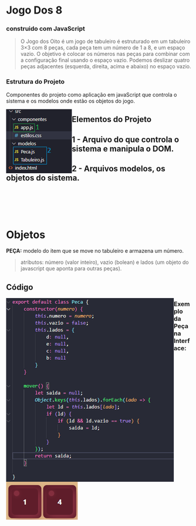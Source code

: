 # Jogo Dos 8
### construido com JavaScript

> O Jogo dos Oito é um jogo de tabuleiro é estruturado em um tabuleiro 3×3 com 8 peças, cada peça tem um número de 1 a 8, e um espaço vazio. O objetivo é colocar os números nas peças para combinar com a configuração final usando o espaço vazio. Podemos deslizar quatro peças adjacentes (esquerda, direita, acima e abaixo) no espaço vazio.

### Estrutura do Projeto

Componentes do projeto como aplicação em javaScript que controla o sistema e os modelos onde estão os objetos do jogo.

<img src="./src/Imagens/estrutura.png" align="left">

## __Elementos do Projeto__
## __1__ - Arquivo do que controla o sistema e manipula o DOM.
## __2__ - Arquivos modelos, os objetos do sistema.

<br>
<br>
<br>
<br>

# Objetos

__PEÇA:__ modelo do item que se move no tabuleiro e armazena um número.

>atributos: número (valor inteiro), vazio (bolean) e lados (um objeto do javascript que aponta para outras peças).

## Código

<img src="./src/Imagens/peca.png" align="left">

### Exemplo da Peça na Interface:
<img src="./src/Imagens/peca_interface.png" align="left">
